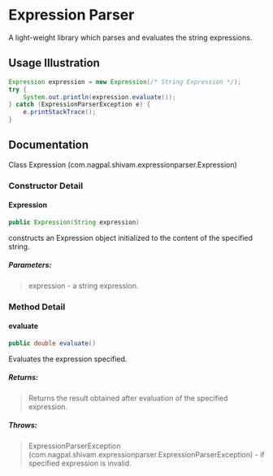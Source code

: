 # Expression Parser
A light-weight library which parses and evaluates the string expressions.  
  
## Usage Illustration
``` java
Expression expression = new Expression(/* String Expression */);
try {
    System.out.println(expression.evaluate());
} catch (ExpressionParserException e) {
    e.printStackTrace();
}    
```
  
## Documentation  
Class Expression (com.nagpal.shivam.expressionparser.Expression)  
  
### Constructor Detail  
#### Expression  
``` java
public Expression(String expression)
```
constructs an Expression object initialized to the content of the specified string.  
##### Parameters:  
> expression - a string expression.  
  
### Method Detail  
#### evaluate  
``` java
public double evaluate()
```
Evaluates the expression specified.  
##### Returns:  
> Returns the result obtained after evaluation of the specified expression.  
##### Throws:  
> ExpressionParserException (com.nagpal.shivam.expressionparser.ExpressionParserException) - if specified expression is invalid.